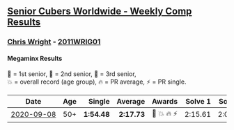 <style>table {white-space: nowrap;}</style>

## [Senior Cubers Worldwide - Weekly Comp Results](/scw-comp/results/)
### [Chris Wright](README.md) - [2011WRIG01](https://www.worldcubeassociation.org/persons/2011WRIG01?event=minx)
#### Megaminx Results

<span style="white-space: nowrap;">🥇 = 1st senior</span>, <span style="white-space: nowrap;">🥈 = 2nd senior</span>, <span style="white-space: nowrap;">🥉 = 3rd senior</span>, <span style="white-space: nowrap;">💥 = overall record (age group)</span>, <span style="white-space: nowrap;">🔥 = PR average</span>, <span style="white-space: nowrap;">⚡ = PR single</span>.

| Date | Age | Single | Average | Awards | Solve 1 | Solve 2 | Solve 3 | Solve 4 | Solve 5 | Video |
| :--: | :--: | --: | --: | :--: | --: | --: | --: | --: | --: | :-- |
| [2020-09-08](../../results/2020-09-08/minx.md) | 50+ | **1:54.48** | **2:17.73** | 🥈 💥 🔥 ⚡ | 2:15.61 | 2:03.12 | **1:54.48** | 3:14.79 | 2:34.47 | [Desktop](https://www.facebook.com/christopher.wright.94617999/videos/10157638865557874) / [Mobile](https://m.facebook.com/christopher.wright.94617999/videos/10157638865557874) |


<!-- Global site tag (gtag.js) - Google Analytics -->
<script async src="https://www.googletagmanager.com/gtag/js?id=UA-86348435-3"></script>
<script>window.dataLayer = window.dataLayer || []; function gtag() {dataLayer.push(arguments);} gtag('js', new Date()); gtag('config', 'UA-86348435-3');</script>

